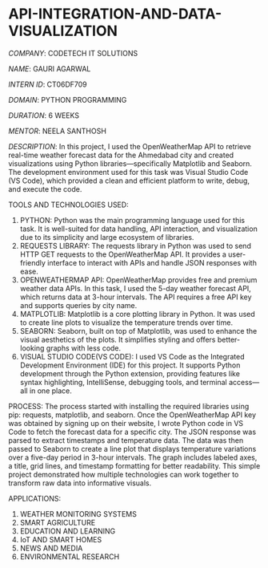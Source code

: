 # API-INTEGRATION-AND-DATA-VISUALIZATION

*COMPANY*: CODETECH IT SOLUTIONS

*NAME*: GAURI AGARWAL

*INTERN ID*: CT06DF709

*DOMAIN*: PYTHON PROGRAMMING

*DURATION*: 6 WEEKS

*MENTOR*: NEELA SANTHOSH
                                          
*DESCRIPTION*:
In this project, I used the OpenWeatherMap API to retrieve real-time weather forecast data for the Ahmedabad city and created visualizations using Python libraries—specifically Matplotlib and Seaborn. The development environment used for this task was Visual Studio Code (VS Code), which provided a clean and efficient platform to write, debug, and execute the code.

TOOLS AND TECHNOLOGIES USED: 
1. PYTHON: Python was the main programming language used for this task. It is well-suited for data handling, API interaction, and visualization due to its simplicity and large ecosystem of libraries.
2. REQUESTS LIBRARY: The requests library in Python was used to send HTTP GET requests to the OpenWeatherMap API. It provides a user-friendly interface to interact with APIs and handle JSON responses with ease.
3. OPENWEATHERMAP API: OpenWeatherMap provides free and premium weather data APIs. In this task, I used the 5-day weather forecast API, which returns data at 3-hour intervals. The API requires a free API key and supports queries by city name.
4. MATPLOTLIB: Matplotlib is a core plotting library in Python. It was used to create line plots to visualize the temperature trends over time.
5. SEABORN: Seaborn, built on top of Matplotlib, was used to enhance the visual aesthetics of the plots. It simplifies styling and offers better-looking graphs with less code.
6. VISUAL STUDIO CODE(VS CODE): I used VS Code as the Integrated Development Environment (IDE) for this project. It supports Python development through the Python extension, providing features like syntax highlighting, IntelliSense, debugging tools, and terminal access—all in one place.

PROCESS:
The process started with installing the required libraries using pip: requests, matplotlib, and seaborn. Once the OpenWeatherMap API key was obtained by signing up on their website, I wrote Python code in VS Code to fetch the forecast data for a specific city. The JSON response was parsed to extract timestamps and temperature data. The data was then passed to Seaborn to create a line plot that displays temperature variations over a five-day period in 3-hour intervals.
The graph includes labeled axes, a title, grid lines, and timestamp formatting for better readability. This simple project demonstrated how multiple technologies can work together to transform raw data into informative visuals.

APPLICATIONS:
1. WEATHER MONITORING SYSTEMS
2. SMART AGRICULTURE
3. EDUCATION AND LEARNING
4. IoT AND SMART HOMES
5. NEWS AND MEDIA
6. ENVIRONMENTAL RESEARCH
   
